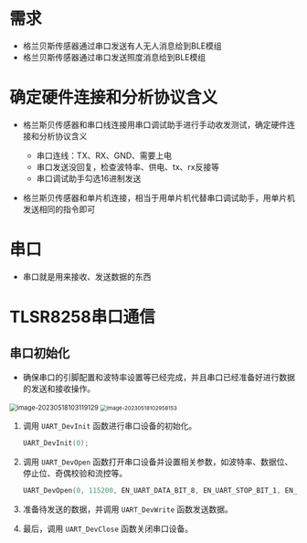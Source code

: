 # 需求

* 格兰贝斯传感器通过串口发送有人无人消息给到BLE模组
* 格兰贝斯传感器通过串口发送照度消息给到BLE模组





# 确定硬件连接和分析协议含义

* 格兰斯贝传感器和串口线连接用串口调试助手进行手动收发测试，确定硬件连接和分析协议含义

  * 串口连线：TX、RX、GND、需要上电
  * 串口发送没回复，检查波特率、供电、tx、rx反接等
  * 串口调试助手勾选16进制发送

* 格兰斯贝传感器和单片机连接，相当于用单片机代替串口调试助手，用单片机发送相同的指令即可

  



# 串口

* 串口就是用来接收、发送数据的东西



# TLSR8258串口通信



## 串口初始化

* 确保串口的引脚配置和波特率设置等已经完成，并且串口已经准备好进行数据的发送和接收操作。

<img src="https://cvp.oss-cn-shanghai.aliyuncs.com/picgo/202305181031185.png" alt="image-20230518103119129" style="zoom: 80%;" />

<img src="https://cvp.oss-cn-shanghai.aliyuncs.com/picgo/202305181029246.png" alt="image-20230518102958153" style="zoom: 67%;" />

1. 调用 `UART_DevInit` 函数进行串口设备的初始化。

   ~~~C
   UART_DevInit(0);
   ~~~

2. 调用 `UART_DevOpen` 函数打开串口设备并设置相关参数，如波特率、数据位、停止位、奇偶校验和流控等。

   ~~~C
   UART_DevOpen(0, 115200, EN_UART_DATA_BIT_8, EN_UART_STOP_BIT_1, EN_UART_PARITY_NONE, EN_FLOW_CTRL_NONE);
   ~~~

3. 准备待发送的数据，并调用 `UART_DevWrite` 函数发送数据。

   

4. 最后，调用 `UART_DevClose` 函数关闭串口设备。









